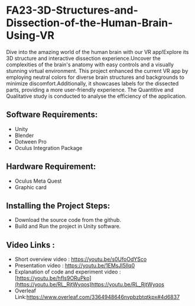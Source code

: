 # FA23-3D-Structures-and-Dissection-of-the-Human-Brain-Using-VR
Dive into the amazing world of the human brain with our VR app!Explore its 3D structure and interactive dissection experience.Uncover the complexities of the brain's anatomy with easy controls and a visually stunning virtual environment. This project enhanced the current VR app by employing neutral colors for diverse brain structures and backgrounds to minimize discomfort.Additionally, it showcases labels for the dissected parts, providing a more user-friendly experience. The Quantitive and Qualitative study is conducted to analyse the efficiency of the application. 
## Software Requirements:
* Unity
* Blender
* Dotween Pro
* Oculus Integration Package
## Hardware Requirement:
* Oculus Meta Quest
* Graphic card
## Installing the Project Steps:
* Download the source code from the github.
* Build and Run the project in Unity software.
## Video Links :
 * Short overview video :  https://youtu.be/s0UfoOdYSco
 * Presentation video :  https://youtu.be/1EMsJl5Ilq0
 * Explanation of code and experiment video : [https://youtu.be/hfIs9ORuPko](https://youtu.be/RL_RjtWyqos)https://youtu.be/RL_RjtWyqos
 * Overleaf Link:https://www.overleaf.com/3364948646nvpbzbtqtkpx#4d6837
